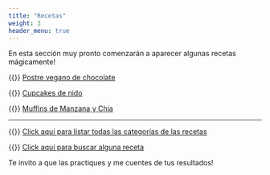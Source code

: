 ```yaml
---
title: "Recetas"
weight: 3
header_menu: true
---
```


En esta sección muy pronto comenzarán a aparecer algunas recetas mágicamente!

{{<icon class="fa fa-hand-o-right">}}&nbsp;[Postre vegano de chocolate](recipes/postre_vegano)

{{<icon class="fa fa-hand-o-right">}}&nbsp;[Cupcakes de nido](recipes/cupcakes_nido)

{{<icon class="fa fa-hand-o-right">}}&nbsp;[Muffins de Manzana y Chia](recipes/muffins_manzana_y_chia)



__________________________________________
{{<icon class="fa fa-hand-o-right">}}&nbsp;[Click aquí para listar todas las categorías de las recetas](categories)

{{<icon class="fa fa-hand-o-right">}}&nbsp;[Click aquí para buscar alguna receta](search/)


Te invito a que las practiques y me cuentes de tus resultados!







